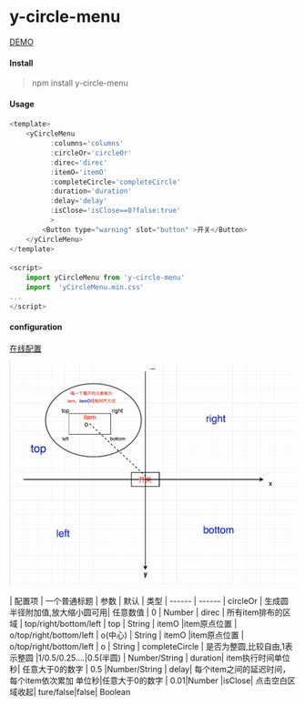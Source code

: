 # y-circle-menu


[DEMO](https://ymbo.github.io/yCircleMenu/preview/index.html "yCircleMenu")

#### Install
>npm install  y-circle-menu

#### Usage
```javascript
<template>
	<yCircleMenu 
          :columns='columns' 
          :circleOr='circleOr' 
          :direc='direc'
          :itemO='itemO'
          :completeCircle='completeCircle'
          :duration='duration'
          :delay='delay'
          :isClose='isClose==0?false:true'
          >
        <Button type="warning" slot="button" >开关</Button>
	</yCircleMenu>
</template>

<script>
	import yCircleMenu from 'y-circle-menu'
	import  'yCircleMenu.min.css'
...
</script>
```

#### configuration

[在线配置](https://ymbo.github.io/yCircleMenu/preview/index.html "y-circle-menu")

![说明](https://github.com/YMBo/yCircleMenu/blob/master/static/img/dic.png)    


| 配置项 | 一个普通标题 | 参数 | 默认 | 类型
| ------ | ------ 
| circleOr | 生成圆半径附加值,放大缩小圆可用| 任意数值 | 0 | Number
| direc   | 所有item排布的区域 | top/right/bottom/left | top | String
| itemO  |item原点位置  | o/top/right/bottom/left | o(中心) | String 
| itemO  |item原点位置  | o/top/right/bottom/left | o | String 
| completeCircle | 是否为整圆,比较自由,1表示整圆 |1/0.5/0.25....|0.5(半圆) |  Number/String
| duration| item执行时间单位秒| 任意大于0的数字 | 0.5 |Number/String
| delay| 每个item之间的延迟时间，每个item依次累加 单位秒|任意大于0的数字 | 0.01|Number
|isClose| 点击空白区域收起| ture/false|false| Boolean 
